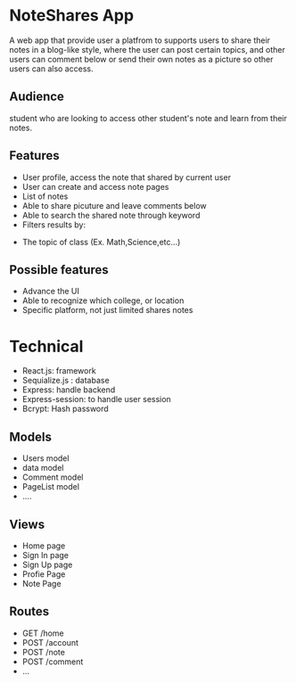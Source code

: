 
# NoteShares App
A web app that provide user a platfrom to supports users to share their notes in a blog-like style, where the user can post certain topics, and other users can comment below or send their own notes as a picture so other users can also access.


## Audience
student who are looking to access other student's note and learn from their notes.

## Features 
* User profile, access the note that shared by current user
* User can create and access note pages
* List of notes
* Able to share picuture and leave comments below
* Able to search the shared note through keyword
* Filters results by:
- The topic of class (Ex. Math,Science,etc...)

## Possible features
* Advance the UI
* Able to recognize which college, or location
* Specific platform, not just limited shares notes

# Technical 
* React.js: framework
* Sequialize.js : database
* Express: handle backend
* Express-session: to handle user session
* Bcrypt: Hash password

## Models
* Users model
* data model 
* Comment model
* PageList model
* ....

## Views
* Home page
* Sign In page 
* Sign Up page
* Profie Page
* Note Page

## Routes
* GET /home 
* POST /account
* POST /note
* POST /comment
* ...




